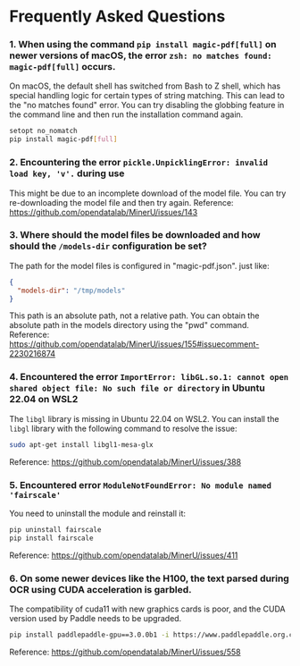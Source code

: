 # Frequently Asked Questions

### 1. When using the command `pip install magic-pdf[full]` on newer versions of macOS, the error `zsh: no matches found: magic-pdf[full]` occurs.

On macOS, the default shell has switched from Bash to Z shell, which has special handling logic for certain types of string matching. This can lead to the "no matches found" error. You can try disabling the globbing feature in the command line and then run the installation command again.

```bash
setopt no_nomatch
pip install magic-pdf[full]
```

### 2. Encountering the error `pickle.UnpicklingError: invalid load key, 'v'.` during use

This might be due to an incomplete download of the model file. You can try re-downloading the model file and then try again.
Reference: https://github.com/opendatalab/MinerU/issues/143

### 3. Where should the model files be downloaded and how should the `/models-dir` configuration be set?

The path for the model files is configured in "magic-pdf.json". just like:

```json
{
  "models-dir": "/tmp/models"
}
```

This path is an absolute path, not a relative path. You can obtain the absolute path in the models directory using the "pwd" command.
Reference: https://github.com/opendatalab/MinerU/issues/155#issuecomment-2230216874

### 4. Encountered the error `ImportError: libGL.so.1: cannot open shared object file: No such file or directory` in Ubuntu 22.04 on WSL2

The `libgl` library is missing in Ubuntu 22.04 on WSL2. You can install the `libgl` library with the following command to resolve the issue:

```bash
sudo apt-get install libgl1-mesa-glx
```

Reference: https://github.com/opendatalab/MinerU/issues/388

### 5. Encountered error `ModuleNotFoundError: No module named 'fairscale'`

You need to uninstall the module and reinstall it:

```bash
pip uninstall fairscale
pip install fairscale
```

Reference: https://github.com/opendatalab/MinerU/issues/411

### 6. On some newer devices like the H100, the text parsed during OCR using CUDA acceleration is garbled.

The compatibility of cuda11 with new graphics cards is poor, and the CUDA version used by Paddle needs to be upgraded.

```bash
pip install paddlepaddle-gpu==3.0.0b1 -i https://www.paddlepaddle.org.cn/packages/stable/cu123/
```

Reference: https://github.com/opendatalab/MinerU/issues/558
